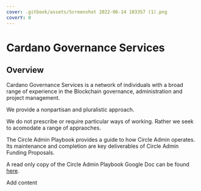```yaml
---
cover: .gitbook/assets/Screenshot 2022-06-14 103357 (1).png
coverY: 0
---
```


# Cardano Governance Services

## Overview&#x20;

Cardano Governance Services is a network of individuals with a broad range of experience in the Blockchain governance, administration and project management.&#x20;

We provide a nonpartisan and pluralistic approach.

We do not prescribe or require particular ways of working. Rather we seek to acomodate a range of appraoches.&#x20;



The Circle Admin Playbook provides a guide to how Circle Admin operates. Its maintenance and completion are key deliverables of Circle Admin Funding Proposals.

A read only copy of the Circle Admin Playbook Google Doc can be found [here](https://docs.google.com/document/d/1YiqcpH1tCgYVB-qDmxZMIXfd7nIlRlDl0PuQRPvsfyw/edit?usp=sharing).

Add content
